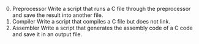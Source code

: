 0. Preprocessor  Write a script that runs a C file through the preprocessor and save the result into another file.
1. Compiler  Write a script that compiles a C file but does not link.
2. Assembler  Write a script that generates the assembly code of a C code and save it in an output file.
